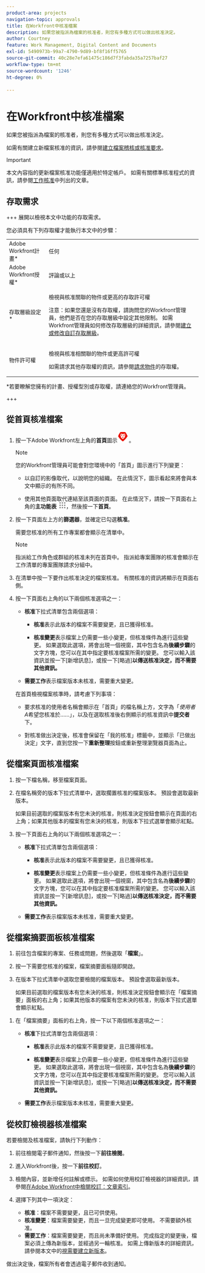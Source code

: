```yaml
---
product-area: projects
navigation-topic: approvals
title: 在Workfront中核准檔案
description: 如果您被指派為檔案的核准者，則您有多種方式可以做出核准決定。
author: Courtney
feature: Work Management, Digital Content and Documents
exl-id: 5490973b-99a7-4790-9d89-bf8f16ff5765
source-git-commit: 40c28e7efa61475c186d7f3fabda35a7257baf27
workflow-type: tm+mt
source-wordcount: '1246'
ht-degree: 0%

---
```


# 在Workfront中核准檔案

如果您被指派為檔案的核准者，則您有多種方式可以做出核准決定。

如需有關建立新檔案核准的資訊，請參閱[建立檔案稽核或核准要求](/help/quicksilver/review-and-approve-work/document-reviews-and-approvals/manage-document-approvals/create-a-document-approval.md)。

>[!IMPORTANT]
>
>本文內容指的更新檔案核准功能僅適用於特定帳戶。 如需有關標準核准程式的資訊，請參閱[工作核准](/help/quicksilver/review-and-approve-work/manage-approvals/manage-approvals.md)中列出的文章。

## 存取需求

+++ 展開以檢視本文中功能的存取需求。

您必須具有下列存取權才能執行本文中的步驟：

<table style="table-layout:auto"> 
 <col> 
 <col> 
 <tbody> 
  <tr> 
   <td role="rowheader">Adobe Workfront計畫*</td> 
   <td> <p>任何</p> </td> 
  </tr> 
  <tr> 
   <td role="rowheader">Adobe Workfront授權*</td> 
   <td> <p>評論或以上</p> </td> 
  </tr> 
  <tr> 
   <td role="rowheader">存取層級設定*</td> 
   <td> <p>檢視與核准關聯的物件或更高的存取許可權</p> <p>注意：如果您還是沒有存取權，請詢問您的Workfront管理員，他們是否在您的存取層級中設定其他限制。 如需Workfront管理員如何修改存取層級的詳細資訊，請參閱<a href="/help/quicksilver/administration-and-setup/add-users/configure-and-grant-access/create-modify-access-levels.md" class="MCXref xref">建立或修改自訂存取層級</a>。</p> </td> 
  </tr> 
  <tr> 
   <td role="rowheader">物件許可權</td> 
   <td> <p>檢視與核准相關聯的物件或更高許可權</p> <p>如需請求其他存取權的資訊，請參閱<a href="/help/quicksilver/workfront-basics/grant-and-request-access-to-objects/request-access.md" class="MCXref xref">請求物件</a>的存取權。</p> </td> 
  </tr> 
 </tbody> 
</table>

&#42;若要瞭解您擁有的計畫、授權型別或存取權，請連絡您的Workfront管理員。

+++

## 從首頁核准檔案

1. 按一下Adobe Workfront左上角的&#x200B;**首頁**&#x200B;圖示![首頁圖示](../assets/home-icon-30x29.png)。

   >[!NOTE]
   >
   >您的Workfront管理員可能會對您環境中的「首頁」圖示進行下列變更：
   >
   >* 以自訂的影像取代，以說明您的組織。 在此情況下，圖示看起來將會與本文中顯示的有所不同。
   >
   >* 使用其他頁面取代連結至該頁面的頁面。 在此情況下，請按一下頁面右上角的&#x200B;**主功能表** ![主功能表圖示](../assets/main-menu-icon.png)，然後按一下&#x200B;**首頁**。

1. 按一下頁面左上方的&#x200B;**篩選器**，並確定已勾選&#x200B;**核准**。

   需要您核准的所有工作專案都會顯示在清單中。

   >[!NOTE]
   >
   >指派給工作角色或群組的核准未列在首頁中。 指派給專案團隊的核准會顯示在工作清單的專案團隊請求分組中。

1. 在清單中按一下要作出核准決定的檔案核准。 有關核准的資訊將顯示在頁面右側。

1. 按一下頁面右上角的以下兩個核准選項之一：

   * **核准**&#x200B;下拉式清單包含兩個選項：

      * **核准**&#x200B;表示此版本的檔案不需要變更，且已獲得核准。

      * **核准變更**&#x200B;表示檔案上仍需要一些小變更，但核准條件為進行這些變更。 如果選取此選項，將會出現一個視窗，其中包含名為&#x200B;**後續步驟**&#x200B;的文字方塊，您可以在其中指定要核准檔案所需的變更。 您可以輸入該資訊並按一下[新增訊息]&#x200B;**&#x200B;**，或按一下[略過]&#x200B;**以傳送核准決定，而不需要其他資訊。**

   * **需要工作**&#x200B;表示檔案版本未核准，需要重大變更。

   在首頁檢視檔案核準時，請考慮下列事項：

   * 要求核准的使用者名稱會顯示在「首頁」的檔名稱上方，文字為「*使用者A*&#x200B;希望您核准於……」，以及在選取核准後右側顯示的核准資訊中&#x200B;**提交者**&#x200B;下。

   * 對核准做出決定後，核准會保留在「我的核准」標籤中，並顯示「已做出決定」文字，直到您按一下&#x200B;**重新整理**&#x200B;按鈕或重新整理瀏覽器頁面為止。

## 從檔案頁面核准檔案

1. 按一下檔名稱，移至檔案頁面。

1. 在檔名稱旁的版本下拉式清單中，選取擱置核准的檔案版本。 預設會選取最新版本。

   如果目前選取的檔案版本有您未決的核准，則核准決定按鈕會顯示在頁面的右上角；如果其他版本的檔案有您未決的核准，則版本下拉式選單會顯示紅點。

   <!--
   ![Version dropdown with red dot](/help/quicksilver/review-and-approve-work/document-reviews-and-approvals/assets/version-dropdown-red-dot.png)
   -->

1. 按一下頁面右上角的以下兩個核准選項之一：

   * **核准**&#x200B;下拉式清單包含兩個選項：

      * **核准**&#x200B;表示此版本的檔案不需要變更，且已獲得核准。

      * **核准變更**&#x200B;表示檔案上仍需要一些小變更，但核准條件為進行這些變更。 如果選取此選項，將會出現一個視窗，其中包含名為&#x200B;**後續步驟**&#x200B;的文字方塊，您可以在其中指定要核准檔案所需的變更。 您可以輸入該資訊並按一下[新增訊息]&#x200B;**&#x200B;**，或按一下[略過]&#x200B;**以傳送核准決定，而不需要其他資訊。**

   * **需要工作**&#x200B;表示檔案版本未核准，需要重大變更。

## 從檔案摘要面板核准檔案

1. 前往包含檔案的專案、任務或問題，然後選取「**檔案**」。

1. 按一下需要您核准的檔案，檔案摘要面板隨即開啟。

1. 在版本下拉式清單中選取您要檢閱的檔案版本。 預設會選取最新版本。

   如果目前選取的檔案版本有您未決的核准，則核准決定按鈕會顯示在「檔案摘要」面板的右上角；如果其他版本的檔案有您未決的核准，則版本下拉式選單會顯示紅點。
<!--
   ![Version dropdown with red dot](/help/quicksilver/review-and-approve-work/document-reviews-and-approvals/assets/version-dropdown-red-dot.png)
 -->
1. 在「檔案摘要」面板的右上角，按一下以下兩個核准選項之一：

   * **核准**&#x200B;下拉式清單包含兩個選項：

      * **核准**&#x200B;表示此版本的檔案不需要變更，且已獲得核准。

      * **核准變更**&#x200B;表示檔案上仍需要一些小變更，但核准條件為進行這些變更。 如果選取此選項，將會出現一個視窗，其中包含名為&#x200B;**後續步驟**&#x200B;的文字方塊，您可以在其中指定要核准檔案所需的變更。 您可以輸入該資訊並按一下[新增訊息]&#x200B;**&#x200B;**，或按一下[略過]&#x200B;**以傳送核准決定，而不需要其他資訊。**

   * **需要工作**&#x200B;表示檔案版本未核准，需要重大變更。


## 從校訂檢視器核准檔案

若要檢閱及核准檔案，請執行下列動作：

1. 前往檢閱電子郵件通知，然後按一下&#x200B;**前往檢閱**。

1. 進入Workfront後，按一下&#x200B;**前往校訂**。

1. 檢閱內容，並新增任何註解或標示。 如需如何使用校訂檢視器的詳細資訊，請參閱[在Adobe Workfront中檢閱校訂：文章索引](/help/quicksilver/review-and-approve-work/proofing/reviewing-proofs-within-workfront/review-proofs-in-wf.md)。

1. 選擇下列其中一項決定：

   * **核准**：檔案不需要變更，且已可供使用。
   * **核准變更**：檔案需要變更，而且一旦完成變更即可使用。 不需要額外核准。
   * **需要工作**：檔案需要變更，而且尚未準備好使用。 完成指定的變更後，檔案必須上傳為新版本，並經過另一輪核准。 如需上傳新版本的詳細資訊，請參閱本文中的[視需要建立新版本](#create-a-new-version-as-needed)。

做出決定後，檔案所有者會透過電子郵件收到通知。


